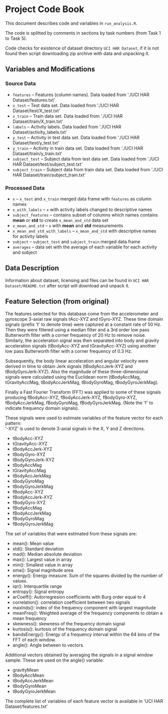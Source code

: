 # Project Code Book
This document describes code and variables in `run_analysis.R`.

The code is splitted by comments in sections by task numbers (from Task 1 to Task 5).

Code checks for existence of dataset directory `UCI HAR Dataset`, if it is not found then script downloading zip archive
with data and unpacking it.

## Variables and Modifications

### Source Data
- `features` – Features (column names). Data loaded from './UCI HAR Dataset/features.txt'
- `x_test` – Test data set. Data loaded from './UCI HAR Dataset/test/X_test.txt'
- `x_train` – Train data set. Data loaded from './UCI HAR Dataset/train/X_train.txt'
- `labels` – Activity labels. Data loaded from './UCI HAR Dataset/activity_labels.txt'
- `y_test` – Activity in test data set. Data loaded from './UCI HAR Dataset/test/y_test.txt'
- `y_train` – Activity in train data set. Data loaded from './UCI HAR Dataset/train/y_train.txt'
- `subject_test` – Subject data from test data set. Data loaded from './UCI HAR Dataset/test/subject_test.txt'
- `subject_train` – Subject data from train data set. Data loaded from './UCI HAR Dataset/train/subject_train.txt'

### Processed Data
- `x` – `x_test` and `x_train` merged data frame with `features` as column names
- `x_with_labels` – `x` with activity labels changed to descriptive names
- `subject_features` – contains subset of columns which names contains **mean** or **std** to create `x_mean_and_std` data set
- `x_mean_and_std` – `x` with **mean** and **std** measurements
- `x_mean_and_std_with_labels` – `x_mean_and_std` with descriptive names for activity labels 
- `subject` – `subject_test` and `subject_train` merged data frame
- `averages` – data set with the average of each variable for each activity and subject

## Data Description

Information about dataset, licensing and files can be found in `UCI HAR Dataset/README.txt` after script will download and unpack it.

## Feature Selection (from original)

The features selected for this database come from the accelerometer and gyroscope 3-axial raw signals tAcc-XYZ and tGyro-XYZ. These time domain signals (prefix 't' to denote time) were captured at a constant rate of 50 Hz. Then they were filtered using a median filter and a 3rd order low pass Butterworth filter with a corner frequency of 20 Hz to remove noise. Similarly, the acceleration signal was then separated into body and gravity acceleration signals (tBodyAcc-XYZ and tGravityAcc-XYZ) using another low pass Butterworth filter with a corner frequency of 0.3 Hz. 

Subsequently, the body linear acceleration and angular velocity were derived in time to obtain Jerk signals (tBodyAccJerk-XYZ and tBodyGyroJerk-XYZ). Also the magnitude of these three-dimensional signals were calculated using the Euclidean norm (tBodyAccMag, tGravityAccMag, tBodyAccJerkMag, tBodyGyroMag, tBodyGyroJerkMag). 

Finally a Fast Fourier Transform (FFT) was applied to some of these signals producing fBodyAcc-XYZ, fBodyAccJerk-XYZ, fBodyGyro-XYZ, fBodyAccJerkMag, fBodyGyroMag, fBodyGyroJerkMag. (Note the 'f' to indicate frequency domain signals). 

These signals were used to estimate variables of the feature vector for each pattern:  
'-XYZ' is used to denote 3-axial signals in the X, Y and Z directions.

* tBodyAcc-XYZ
* tGravityAcc-XYZ
* tBodyAccJerk-XYZ
* tBodyGyro-XYZ
* tBodyGyroJerk-XYZ
* tBodyAccMag
* tGravityAccMag
* tBodyAccJerkMag
* tBodyGyroMag
* tBodyGyroJerkMag
* fBodyAcc-XYZ
* fBodyAccJerk-XYZ
* fBodyGyro-XYZ
* fBodyAccMag
* fBodyAccJerkMag
* fBodyGyroMag
* fBodyGyroJerkMag

The set of variables that were estimated from these signals are: 

* mean(): Mean value
* std(): Standard deviation
* mad(): Median absolute deviation 
* max(): Largest value in array
* min(): Smallest value in array
* sma(): Signal magnitude area
* energy(): Energy measure. Sum of the squares divided by the number of values. 
* iqr(): Interquartile range 
* entropy(): Signal entropy
* arCoeff(): Autorregresion coefficients with Burg order equal to 4
* correlation(): correlation coefficient between two signals
* maxInds(): index of the frequency component with largest magnitude
* meanFreq(): Weighted average of the frequency components to obtain a mean frequency
* skewness(): skewness of the frequency domain signal 
* kurtosis(): kurtosis of the frequency domain signal 
* bandsEnergy(): Energy of a frequency interval within the 64 bins of the FFT of each window.
* angle(): Angle between to vectors.

Additional vectors obtained by averaging the signals in a signal window sample. These are used on the angle() variable:

* gravityMean
* tBodyAccMean
* tBodyAccJerkMean
* tBodyGyroMean
* tBodyGyroJerkMean

The complete list of variables of each feature vector is available in 'UCI HAR Dataset/features.txt'
